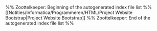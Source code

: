 %% Zoottelkeeper: Beginning of the autogenerated index file list  %%
 [[Notities/Informatica/Programmeren/HTML/Project Website Bootstrap|Project Website Bootstrap]]
%% Zoottelkeeper: End of the autogenerated index file list  %%
